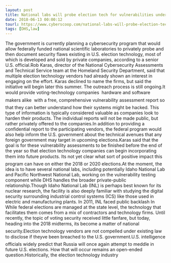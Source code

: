 ```yaml
---
layout: post
title: National labs will probe election tech for vulnerabilities under planned DHS program
date: 2018-06-13 00:00:12
tourl: https://www.cyberscoop.com/national-labs-will-probe-election-tech-vulnerabilities-planned-dhs-program/?category_news=technology
tags: [DHS,law]
---
```

The government is currently planning a cybersecurity program that would allow federally funded national scientific laboratories to privately probe and then document security flaws existing in U.S. election technology, most of which is developed and sold by private companies, according to a senior U.S. official.Rob Karas, director of the National Cybersecurity Assessments and Technical Service team at the Homeland Security Department, said that multiple election technology vendors had already shown an interest in engaging on the effort. Karas declined to name the firms, but said the initiative will begin later this summer. The outreach process is still ongoing.It would provide voting-technology companies  hardware and software makers alike  with a free, comprehensive vulnerability assessment report so that they can better understand how their systems might be hacked. This type of information is typically considered valuable as companies look to harden their products. The individual reports will not be made public, but rather privately offered to the companies.In addition to providing a confidential report to the participating vendors, the federal program would also help inform the U.S. government about the technical avenues that any foreign government may target in upcoming elections.Karas said that the goal is for these vulnerability assessments to be finished before the end of the year so that election technology companies can begin incorporating them into future products. Its not yet clear what sort of positive impact this program can have on either the 2018 or 2020 elections.At the moment, the idea is to have several national labs, including potentially Idaho National Lab and Pacific Northwest National Lab, working on the vulnerability testing component while DHS handles the broader private-public relationship.Though Idaho National Lab (INL) is perhaps best known for its nuclear research, the facility is also deeply familiar with studying the digital security surrounding industrial control systems (ICS) like those used in electric and manufacturing plants. In 2011, INL faced public backlash In While federal elections are managed at the state level, the technology that facilitates them comes from a mix of contractors and technology firms. Until recently, the topic of voting security received little fanfare, but today, heading into the 2018 midterms, its become a matter of national security.Election technology vendors are not compelled under existing law to disclose if theyve been breached to the U.S. government.U.S. intelligence officials widely predict that Russia will once again attempt to meddle in future U.S. elections. How that will occur remains an open-ended question.Historically, the election technology industry 